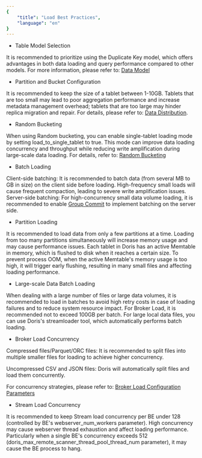 ```yaml
---
{
    "title": "Load Best Practices",
    "language": "en"
}
---
```


<!--
Licensed to the Apache Software Foundation (ASF) under one
or more contributor license agreements.  See the NOTICE file
distributed with this work for additional information
regarding copyright ownership.  The ASF licenses this file
to you under the Apache License, Version 2.0 (the
"License"); you may not use this file except in compliance
with the License.  You may obtain a copy of the License at

  http://www.apache.org/licenses/LICENSE-2.0

Unless required by applicable law or agreed to in writing,
software distributed under the License is distributed on an
"AS IS" BASIS, WITHOUT WARRANTIES OR CONDITIONS OF ANY
KIND, either express or implied.  See the License for the
specific language governing permissions and limitations
under the License.
-->

- Table Model Selection

It is recommended to prioritize using the Duplicate Key model, which offers advantages in both data loading and query performance compared to other models. For more information, please refer to: [Data Model](../../table-design/data-model/overview)

- Partition and Bucket Configuration

It is recommended to keep the size of a tablet between 1-10GB. Tablets that are too small may lead to poor aggregation performance and increase metadata management overhead; tablets that are too large may hinder replica migration and repair. For details, please refer to: [Data Distribution](../../table-design/data-partitioning/data-distribution).

- Random Bucketing

When using Random bucketing, you can enable single-tablet loading mode by setting load_to_single_tablet to true. This mode can improve data loading concurrency and throughput while reducing write amplification during large-scale data loading. For details, refer to: [Random Bucketing](../../table-design/data-partitioning/data-bucketing#random-bucketing)

- Batch Loading

Client-side batching: It is recommended to batch data (from several MB to GB in size) on the client side before loading. High-frequency small loads will cause frequent compaction, leading to severe write amplification issues.
Server-side batching: For high-concurrency small data volume loading, it is recommended to enable [Group Commit](group-commit-manual.md) to implement batching on the server side.

- Partition Loading

It is recommended to load data from only a few partitions at a time. Loading from too many partitions simultaneously will increase memory usage and may cause performance issues. Each tablet in Doris has an active Memtable in memory, which is flushed to disk when it reaches a certain size. To prevent process OOM, when the active Memtable's memory usage is too high, it will trigger early flushing, resulting in many small files and affecting loading performance.

- Large-scale Data Batch Loading

When dealing with a large number of files or large data volumes, it is recommended to load in batches to avoid high retry costs in case of loading failures and to reduce system resource impact. For Broker Load, it is recommended not to exceed 100GB per batch. For large local data files, you can use Doris's streamloader tool, which automatically performs batch loading.

- Broker Load Concurrency

Compressed files/Parquet/ORC files: It is recommended to split files into multiple smaller files for loading to achieve higher concurrency.

Uncompressed CSV and JSON files: Doris will automatically split files and load them concurrently.

For concurrency strategies, please refer to: [Broker Load Configuration Parameters](./import-way/broker-load-manual#Related-Configurations)

- Stream Load Concurrency

It is recommended to keep Stream load concurrency per BE under 128 (controlled by BE's webserver_num_workers parameter). High concurrency may cause webserver thread exhaustion and affect loading performance. Particularly when a single BE's concurrency exceeds 512 (doris_max_remote_scanner_thread_pool_thread_num parameter), it may cause the BE process to hang.
